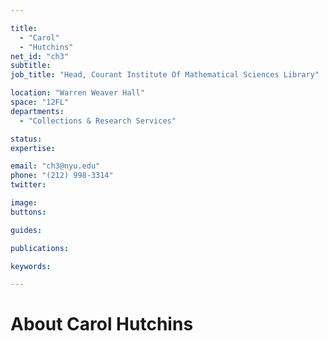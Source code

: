 ```yaml
---

title:
  - "Carol"
  - "Hutchins"
net_id: "ch3"
subtitle: 
job_title: "Head, Courant Institute Of Mathematical Sciences Library"

location: "Warren Weaver Hall"
space: "12FL"
departments:
  - "Collections & Research Services"

status: 
expertise:

email: "ch3@nyu.edu"
phone: "(212) 998-3314"
twitter: 

image: 
buttons:

guides:

publications:

keywords:

---
```


# About Carol Hutchins



